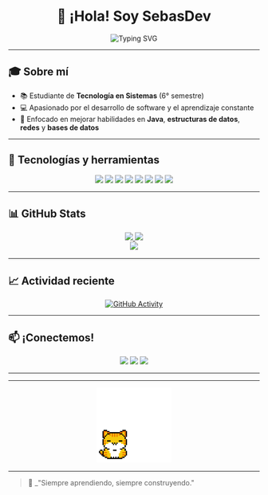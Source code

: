 <h1 align="center">👋 ¡Hola! Soy SebasDev</h1>

<p align="center">
  <img src="https://readme-typing-svg.herokuapp.com?font=Fira+Code&duration=3000&pause=1000&center=true&vCenter=true&width=435&lines=Desarrollador+de+software;Fan+de+Java+%26+POO;Siempre+aprendiendo+algo+nuevo" alt="Typing SVG" />
</p>

---

## 🎓 Sobre mí

- 📚 Estudiante de **Tecnología en Sistemas** (6° semestre)  
- 💻 Apasionado por el desarrollo de software y el aprendizaje constante  
- 🚀 Enfocado en mejorar habilidades en **Java**, **estructuras de datos**, **redes** y **bases de datos**

---

## 🧠 Tecnologías y herramientas

<p align="center">
  <a href="#readme"><img src="https://skillicons.dev/icons?i=java&theme=dark" /></a>
  <a href="#readme"><img src="https://skillicons.dev/icons?i=mongodb&theme=dark" /></a>
  <a href="#readme"><img src="https://skillicons.dev/icons?i=postgresql&theme=dark" /></a>
  <a href="#readme"><img src="https://skillicons.dev/icons?i=git&theme=dark" /></a>
  <a href="#readme"><img src="https://skillicons.dev/icons?i=html&theme=dark" /></a>
  <a href="#readme"><img src="https://skillicons.dev/icons?i=css&theme=dark" /></a>
  <a href="#readme"><img src="https://skillicons.dev/icons?i=vscode&theme=dark" /></a>
  <a href="#readme"><img src="https://skillicons.dev/icons?i=linux&theme=dark" /></a>
</p>

---

## 📊 GitHub Stats

<div align="center">
  <a href="#readme">
    <img src="https://github-readme-stats.vercel.app/api?username=SebasDevs01&show_icons=true&theme=tokyonight&hide_border=false&border_radius=10&include_all_commits=true&count_private=true" width="48%" />
  </a>
  <a href="#readme">
    <img src="https://github-readme-streak-stats.herokuapp.com?user=SebasDevs01&theme=tokyonight&hide_border=false&border_radius=10" width="48%" />
  </a>
</div>



<div align="center">
  <a href="#readme">
    <img src="https://github-readme-stats.vercel.app/api/top-langs/?username=SebasDevs01&layout=compact&theme=tokyonight&langs_count=8&hide_border=false&border_radius=10" />
  </a>
</div>

---

## 📈 Actividad reciente

<p align="center">
  <a href="#readme">
    <img src="https://github-profile-summary-cards.vercel.app/api/cards/profile-details?username=SebasDevs01&theme=tokyonight" alt="GitHub Activity"/>
  </a>
</p>

---

## 📫 ¡Conectemos!

<p align="center">
  <a href="https://github.com/SebasDevs01"><img src="https://skillicons.dev/icons?i=github&theme=dark" height="50px"/></a>
  <a href="https://mail.google.com/"><img src="https://skillicons.dev/icons?i=gmail&theme=dark" height="50px"/></a>
  <a href="https://linkedin.com/in/sebasdevs"><img src="https://skillicons.dev/icons?i=linkedin&theme=dark" height="50px"/></a>
</p>

---

---

<p align="center">
  <img src=".github/asests/catmensajeterminado.gif" alt="Mensaje Terminado" width="150" style="pointer-events: none;" />
</p>

---

> 🧩 _"Siempre aprendiendo, siempre construyendo."








